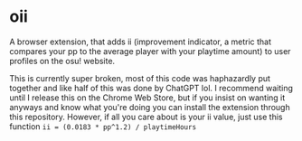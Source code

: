 # oii

A browser extension, that adds ii (improvement indicator, a metric that compares your pp to the average player with your playtime amount) to user profiles on the osu! website.

This is currently super broken, most of this code was haphazardly put together and like half of this was done by ChatGPT lol. I recommend waiting until I release this on the Chrome Web Store, but if you insist on wanting it anyways and know what you're doing you can install the extension through this repository. However, if all you care about is your ii value, just use this function
```ii = (0.0183 * pp^1.2) / playtimeHours```